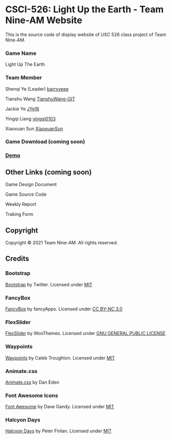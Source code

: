 # CSCI-526: Light Up the Earth - Team Nine-AM Website

This is the source code of display website of USC 526 class project of Team Nine-AM.

### Game Name 

Light Up The Earth

### Team Member 

Shenqi Ye (Leader) [barryyeee](https://github.com/barryyeee)
             
Tianshu Wang [TianshuWang-GIT](https://github.com/TianshuWang-GIT)
             
Jackie Ye [JYe16](https://github.com/JYe16)
             
Yingqi Liang [yingqi0103](https://github.com/yingqi0103)
             
Xiaoxuan Sun [XiaoxuanSun](https://github.com/XiaoxuanSun)

### Game Download (coming soon)

### [Demo](https://drive.google.com/file/d/16VKlXW1W6wnl2YNSCHYq3isEF9HIMfgo/view?usp=sharing)


## Other Links (coming soon)

Game Design Document

Game Source Code

Weekly Report

Traking Form


## Copyright

Copyright © 2021 Team Nine-AM. All rights reserved. 


## Credits

### Bootstrap

[Bootstrap](http://getbootstrap.com/) by Twitter. Licensed under [MIT](https://github.com/twbs/bootstrap/blob/master/LICENSE)

### FancyBox

[FancyBox](http://fancyapps.com/fancybox/) by fancyApps. Licensed under [CC BY-NC 3.0](http://creativecommons.org/licenses/by-nc/3.0/)

### FlexSlider

[FlexSlider](http://www.woothemes.com/flexslider/) by WooThemes. Licensed under [GNU GENERAL PUBLIC LICENSE](https://github.com/woothemes/FlexSlider/blob/master/LICENSE.md)

### Waypoints

[Waypoints](https://github.com/imakewebthings/waypoints) by Caleb Troughton. Licensed under [MIT](https://github.com/imakewebthings/waypoints/blog/master/licenses.txt)

### Animate.css

[Animate.css](https://daneden.github.io/animate.css/) by Dan Eden

### Font Awesome Icons 

[Font Awesome](http://fortawesome.github.io/Font-Awesome/) by Dave Gandy. Licensed under [MIT](http://opensource.org/licenses/mit-license.html)

### Halcyon Days

[Halcyon Days](http://tympanus.net/Freebies/HalcyonDaysTemplate/) by Peter Finlan. Licensed under [MIT](http://tympanus.net/codrops/licensing/)